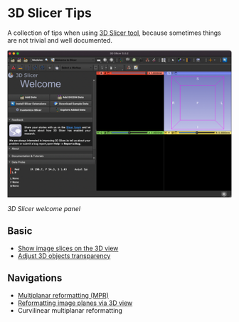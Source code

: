 # 3D Slicer Tips

A collection of tips when using [3D Slicer tool](https://www.slicer.org/), because sometimes things are not trivial and well documented. 

<img src="figs/3dslicer-welcome.png" title="" alt="" data-align="center">

*3D Slicer welcome panel*

## Basic

* [Show image slices on the 3D view](basic/show-images-slices-on-3d.md)
* [Adjust 3D objects transparency](basic/adjust-3d-opacity.md)

## Navigations

- [Multiplanar reformatting (MPR)](basic/interactive-multiplanar-reformatting.md)
- [Reformatting image planes via 3D view](basic/reformat-via-3d.md)
- Curvilinear multiplanar reformatting
